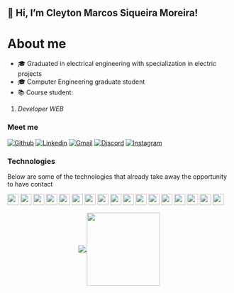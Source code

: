 ## 👋 Hi, I’m Cleyton Marcos Siqueira Moreira!

# About me
* 🎓 Graduated in electrical engineering with specialization in electric projects
* 🎓 Computer Engineering graduate student
* 📚 Course student:
1. _Developer WEB_


### Meet me

[![Github](https://img.shields.io/badge/-Github-181717?style=for-the-badge&logo=Github&logoColor=white)](https://github.com/cleytonmoreira) 
[![Linkedin](https://img.shields.io/badge/-LinkedIn-blue?style=for-the-badge&logo=Linkedin&logoColor=white)](https://www.linkedin.com/in/cleyton-moreira-b87419199/) 
[![Gmail](http://img.shields.io/badge/-Gmail-D14836?style=for-the-badge&logo=Gmail&logoColor=white)](mailto:cleyton.msmoreira@gmail.com)
[![Discord](http://img.shields.io/badge/-Discord-7289DA?style=for-the-badge&logo=Discord&logoColor=white)](CleytonMoreira#8792)
[![Instagram](http://img.shields.io/badge/-Instagram-E4405F?style=for-the-badge&logo=Instagram&logoColor=white)](https://www.instagram.com//uma.espiga/)

### Technologies

Below are some of the technologies that already take away the opportunity to have contact
<p>
  <img height="25" src="https://img.shields.io/badge/Github-181717.svg?style=for-the-badge&logo=Github&logoColor=white"/>
  <img height="25" src="![Vim](https://img.shields.io/badge/VIM-%2311AB00.svg?style=for-the-badge&logo=vim&logoColor=white)"/>
  <img height="25" src="https://img.shields.io/badge/python-3776AB.svg?&style=for-the-badge&logo=python&logoColor=white" />
  <img height="25" src="https://img.shields.io/badge/-Java-blue?style=for-the-badge&logo=Java&logoColor=red"/>
   <img height="25" src="https://img.shields.io/badge/-c++-00599C?logo=c++&logoColor=white&style=for-the-badge"/>
  <img height="25" src="https://img.shields.io/badge/c-%2300599C.svg?style=for-the-badge&logo=c&logoColor=white"/>
  <img height="25" src="https://img.shields.io/badge/html5-E34F26.svg?&style=for-the-badge&logo=html5&logoColor=white"/>
  <img height="25" src="https://img.shields.io/badge/javascript-ffff00.svg?&style=for-the-badge&logo=javascript&logoColor=000"/>
  <img height="25" src="https://img.shields.io/badge/Google%20Drive-4285F4?style=for-the-badge&logo=googledrive&logoColor=white"/>
  <img height="25" src="https://img.shields.io/badge/mysql-%2300f.svg?style=for-the-badge&logo=mysql&logoColor=white"/>
  <img height="25" src="https://img.shields.io/badge/figma-%23F24E1E.svg?style=for-the-badge&logo=figma&logoColor=white"/>
  <img height="25" src="https://img.shields.io/badge/Codepen-000000?style=for-the-badge&logo=codepen&logoColor=white"/>
  <img height="25" src="https://img.shields.io/badge/Visual%20Studio-5C2D91.svg?style=for-the-badge&logo=visual-studio&logoColor=white"/>
  <img height="25" src="https://img.shields.io/badge/latex-%23008080.svg?style=for-the-badge&logo=latex&logoColor=white"/>
  <img height="25" src="https://img.shields.io/badge/Notion-%23000000.svg?style=for-the-badge&logo=notion&logoColor=white"/>
  <img height="25" src="https://img.shields.io/badge/RaspberryPi-C51A4A.svg?&style=for-the-badge&logo=RaspberryPi&logoColor=white"/>
  <img height="25" src="https://img.shields.io/badge/Arduino-00979D.svg?&style=for-the-badge&logo=Arduino&logoColor=white"/>
  
  
</p>

<p align="center">
  <a href="https://github.com/cleytonmoreira/github-readme-stats">
    <img
      align="center"
      src="https://github-readme-stats.vercel.app/api/top-langs/?username=cleytonmoreira&layout=compact&theme=dracula"
    />
  </a>
  <a href="https://github.com/cleytonmoreira/github-readme-stats">
    <img
      align="center"
      height="165"
      src="https://github-readme-stats.vercel.app/api?username=cleytonmoreira&show_icons=true&theme=dracula"
    />
  </a>
</p>
